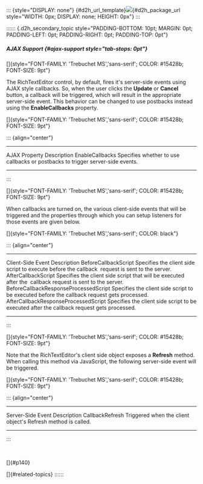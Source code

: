 ::: {style="DISPLAY: none"}
[](ms-xhelp:///?Id=d2h_url_template){#d2h_url_template}![](!package_url!){#d2h_package_url style="WIDTH: 0px; DISPLAY: none; HEIGHT: 0px"}
:::

:::::: {.d2h_secondary_topic style="PADDING-BOTTOM: 10pt; MARGIN: 0pt; PADDING-LEFT: 0pt; PADDING-RIGHT: 0pt; PADDING-TOP: 0pt"}
##### AJAX Support {#ajax-support style="tab-stops: 0pt"}

[]{style="FONT-FAMILY: 'Trebuchet MS','sans-serif'; COLOR: #15428b; FONT-SIZE: 9pt"} 

The RichTextEditor control, by default, fires it\'s server-side events using AJAX style callbacks. So, when the user clicks the **Update** or **Cancel** button, a callback will be triggered, which will result in the appropriate server-side event. This behavior can be changed to use postbacks instead using the **EnableCallbacks** property.

[]{style="FONT-FAMILY: 'Trebuchet MS','sans-serif'; COLOR: #15428b; FONT-SIZE: 9pt"} 

::: {align="center"}
  ----------------- --------------------------------------------------------------------------------
  AJAX Property     Description
  EnableCallbacks   Specifies whether to use callbacks or postbacks to trigger server-side events.
  ----------------- --------------------------------------------------------------------------------
:::

[]{style="FONT-FAMILY: 'Trebuchet MS','sans-serif'; COLOR: #15428b; FONT-SIZE: 9pt"} 

When callbacks are turned on, the various client-side events that will be triggered and the properties through which you can setup listeners for those events are given below.

[]{style="FONT-FAMILY: 'Trebuchet MS','sans-serif'; COLOR: black"} 

::: {align="center"}
  --------------------------------------- -----------------------------------------------------------------------------------------------------------
  Client-Side Event                       Description
  BeforeCallbackScript                    Specifies the client side script to execute before the callback  request is sent to the server.
  AfterCallbackScript                     Specifies the client side script that will be executed after the  callback request is sent to the server.
  BeforeCallbackResponseProcessedScript   Specifies the client side script to be executed before the callback request gets processed.
  AfterCallbackResponseProcessedScript    Specifies the client side script to be executed after the callback request gets processed.
  --------------------------------------- -----------------------------------------------------------------------------------------------------------
:::

[]{style="FONT-FAMILY: 'Trebuchet MS','sans-serif'; COLOR: #15428b; FONT-SIZE: 9pt"} 

Note that the RichTextEditor\'s client side object exposes a **Refresh** method. When calling this method via JavaScript, the following server-side event will be triggered.

[]{style="FONT-FAMILY: 'Trebuchet MS','sans-serif'; COLOR: #15428b; FONT-SIZE: 9pt"} 

::: {align="center"}
  ------------------- ---------------------------------------------------------------
  Server-Side Event   Description
  CallbackRefresh     Triggered when the client object\'s Refresh method is called.
  ------------------- ---------------------------------------------------------------
:::

 

[]{#p140} 

[]{#related-topics}
::::::
